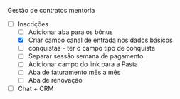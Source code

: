 Gestão de contratos mentoria
- [ ] Inscrições
    - [ ] Adicionar aba para os bônus
    - [x] Criar campo canal de entrada nos dados básicos
    - [ ] conquistas - ter o campo tipo de conquista
    - [ ] Separar sessão semana de pagamento
    - [ ] Adicionar campo do link para a Pasta
    - [ ] Aba de faturamento mês a mês
    - [ ] Aba de renovação
- [ ] Chat + CRM